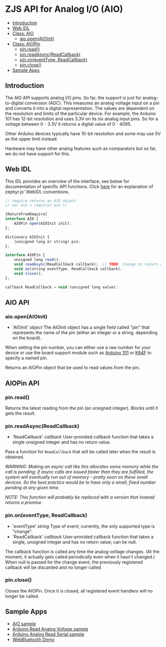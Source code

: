 ZJS API for Analog I/O (AIO)
============================

* [Introduction](#introduction)
* [Web IDL](#web-idl)
* [Class: AIO](#aio-api)
  * [aio.open(AIOInit)](#aioopenaioinit)
* [Class: AIOPin](#aiopin-api)
  * [pin.read()](#pinread)
  * [pin.readAsync(ReadCallback)](#pinreadasyncreadcallback)
  * [pin.on(eventType, ReadCallback)](#pinoneventtype-readcallback)
  * [pin.close()](#pinclose)
* [Sample Apps](#sample-apps)

Introduction
------------
The AIO API supports analog I/O pins. So far, the support is just for
analog-to-digital conversion (ADC). This measures an analog voltage input on a
pin and converts it into a digital representation. The values are dependent on
the resolution and limits of the particular device. For example, the Arduino 101
has 12-bit resolution and uses 3.3V on its six analog input pins. So for a
voltage between 0 - 3.3V it returns a digital value of 0 - 4095.

Other Arduino devices typically have 10-bit resolution and some may use 5V as
the upper limit instead.

Hardware may have other analog features such as comparators but so far, we do
not have support for this.

Web IDL
-------

This IDL provides an overview of the interface; see below for
documentation of specific API functions.  Click
[here](Notes_on_WebIDL.md) for an explanation of zephyr.js' WebIDL
conventions.

```javascript
// require returns an AIO object
// var aio = require('aio');

[ReturnFromRequire]
interface AIO {
    AIOPin open(AIOInit init);
};

dictionary AIOInit {
    (unsigned long or string) pin;
};

interface AIOPin {
    unsigned long read();
    void readAsync(ReadCallback callback);  // TODO: change to return a promise
    void on(string eventType, ReadCallback callback);
    void close();
};

callback ReadCallback = void (unsigned long value);
```

AIO API
-------
### aio.open(AIOInit)
* 'AIOInit' *object*  The AIOInit object has a single field called "pin"
  that represents the name of the pin (either an integer or a string,
  depending on the board).

When setting the pin number, you can either use a raw
number for your device or use the board support module such as
[Arduino 101](./boards/arduino_101.md) or [K64F](./boards/frdm_k64f.md) to
specify a named pin.

Returns an AIOPin object that be used to read values from the pin.

AIOPin API
----------
### pin.read()

Returns the latest reading from the pin (an unsigned integer). Blocks until it gets the result.

### pin.readAsync(ReadCallback)
* 'ReadCallback' *callback* User-provided callback function that takes
  a single unsigned integer and has no return value.

Pass a function for `ReadCallback` that will be called later when the result is
obtained.

*WARNING: Making an async call like this allocates some memory while the call
is pending; if async calls are issued faster than they are fulfilled,
the system will
eventually run out of memory - pretty soon on these small devices. So the best
practice would be to have only a small, fixed number pending at
any given time.*

*NOTE: This function will probably be replaced with a version that instead
returns a promise.*

### pin.on(eventType, ReadCallback)
* 'eventType' *string* Type of event; currently, the only supported
  type is "change".
* 'ReadCallback' *callback* User-provided callback function that takes
  a single, unsigned integer and has no return value; can be null. 

The callback function is called any time the analog voltage changes. (At the moment,
it actually gets called periodically even when it hasn't changed.) When null is
passed for the change event, the previously registered callback will be
discarded and no longer called.

### pin.close()

Closes the AIOPin. Once it is closed, all registered event handlers will no
longer be called.

Sample Apps
-----------
* [AIO sample](../samples/AIO.js)
* [Arduino Read Analog Voltage sample](../samples/arduino/basics/ReadAnalogVoltage.js)
* [Arduino Analog Read Serial sample](../samples/arduino/basics/AnalogReadSerial.js)
* [WebBluetooth Demo](../samples/WebBluetoothDemo.js)
